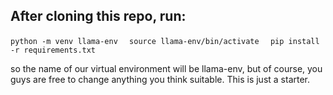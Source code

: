 ## After cloning this repo, run:

```python -m venv llama-env  ```
```source llama-env/bin/activate  ```
```pip install -r requirements.txt ```

so the name of our virtual environment will be llama-env, but of course, you guys are free to change anything you think suitable. This is just a starter.
